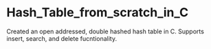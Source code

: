 # Hash_Table_from_scratch_in_C
Created an open addressed, double hashed hash table in C.
Supports insert, search, and delete fucntionality.
